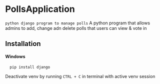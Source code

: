 # PollsApplication
```python django program to manage polls```
A python program that allows admins to add, change adn delete polls that users can view & vote in
## Installation

#### Windows
```bash
  pip install django
```

Deactivate venv by running `CTRL + C` in terminal with active venv session

